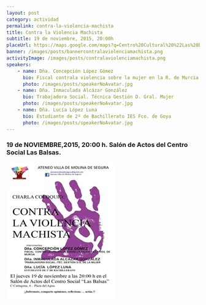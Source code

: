 ```yaml
---
layout: post
category: actividad
permalink: contra-la-violencia-machista
title: Contra la Violencia Machista
subtitle: 19 de noviembre, 2015, 20:00h
placeUrl: https://maps.google.com/maps?q=Centro%20Cultural%20%22Las%20Balsas%22&t=&z=13
banner: /images/posts/bannercontralaviolenciamachista.png
activityImage: /images/posts/contralaviolenciamachista.png
speakers: 
    - name: Dña. Concepción López Gómez
      bio: Fiscal contrala violencia sobre la mujer en la R. de Murcia  
      photo: /images/posts/speakerNoAvatar.jpg
    - name: Dña. Inmaculada Alcázar González
      bio: Trabajadora Social. Técnica Gestión D. Gral. Mujer  
      photo: /images/posts/speakerNoAvatar.jpg
    - name: Dña. Lucía López Luna
      bio: Estudiante de 2º de Bachillerato IES Fco. de Goya  
      photo: /images/posts/speakerNoAvatar.jpg
---
```



### 19 de NOVIEMBRE,2015, 20:00 h. Salón de Actos del Centro Social Las Balsas.

![cartel](/images/posts/contralaviolenciamachista.png)

